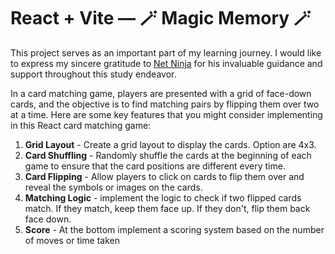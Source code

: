 # React + Vite — 🪄 Magic Memory 🪄

This project serves as an important part of my learning journey. I would like to express my sincere gratitude to [Net Ninja](https://www.udemy.com/user/47fd83f6-5e4a-4e87-a0f0-519ac51f91b6/) for his invaluable guidance and support throughout this study endeavor.

In a card matching game, players are presented with a grid of face-down cards, and the objective is to find matching pairs by flipping them over two at a time. Here are some key features that you might consider implementing in this React card matching game:

1. <strong>Grid Layout</strong> - Create a grid layout to display the cards. Option are 4x3.
2. <strong>Card Shuffling</strong> - Randomly shuffle the cards at the beginning of each game to ensure that the card positions are different every time.
3. <strong>Card Flipping</strong> - Allow players to click on cards to flip them over and reveal the symbols or images on the cards.
4. <strong>Matching Logic</strong> - implement the logic to check if two flipped cards match. If they match, keep them face up. If they don't, flip them back face down.
5. <strong>Score</strong> - At the bottom implement a scoring system based on the number of moves or time taken
